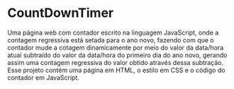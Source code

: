 # CountDownTimer

Uma página web com contador escrito na linguagem JavaScript, onde a contagem regressiva está setada para o ano novo, fazendo 
com que o contador mude a cotagem dinamicamente por meio do valor da data/hora atual subtraído do valor da data/hora do primeiro
dia do ano novo, gerando assim uma contagem regressiva do valor obtido através dessa subtração. 
Esse projeto contém uma página em HTML, o estilo em CSS e o código do contador em JavaScript.
